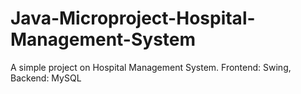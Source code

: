 # Java-Microproject-Hospital-Management-System
A simple project on Hospital Management System. Frontend: Swing, Backend: MySQL
